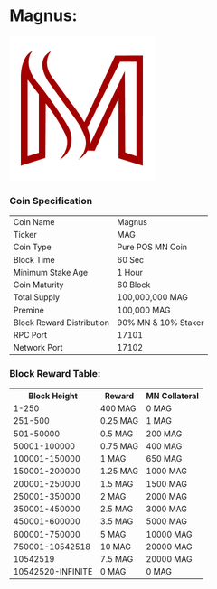 # Magnus:

<a href='https://github.com/MagnusChain/Magnus/releases' target='_blank'>
<img src='https://raw.githubusercontent.com/MagnusChain/Magnus/master/share/pixmaps/magnus256.png'></img>
</a>

### Coin Specification

<table>
<tr><td>Coin Name</td><td>Magnus</td></tr>
<tr><td>Ticker</td><td>MAG</td></tr>
<tr><td>Coin Type</td><td>Pure POS MN Coin</td></tr>
<tr><td>Block Time</td><td>60 Sec</td></tr>
<tr><td>Minimum Stake Age</td><td>1 Hour</td></tr>
<tr><td>Coin Maturity</td><td>60 Block</td></tr>
<tr><td>Total Supply</td><td>100,000,000 MAG</td></tr>
<tr><td>Premine</td><td>100,000 MAG</td></tr>
<tr><td>Block Reward Distribution</td><td>90% MN & 10% Staker</td></tr>
<tr><td>RPC Port</td><td>17101</td></tr>
<tr><td>Network Port</td><td>17102</td></tr>
</table>

### Block Reward Table:

<table>
<th>Block Height</th><th>Reward</th><th>MN Collateral</th>
<tr><td>1-250</td><td>400 MAG</td><td>0 MAG</td>
<tr><td>251-500</td><td>0.25 MAG</td><td>1 MAG</td>
<tr><td>501-50000</td><td>0.5 MAG</td><td>200 MAG</td>
<tr><td>50001-100000</td><td>0.75 MAG</td><td>400 MAG</td>
<tr><td>100001-150000</td><td>1 MAG</td><td>650 MAG</td>
<tr><td>150001-200000</td><td>1.25 MAG</td><td>1000 MAG</td>
<tr><td>200001-250000</td><td>1.5 MAG</td><td>1500 MAG</td>
<tr><td>250001-350000</td><td>2 MAG</td><td>2000 MAG</td>
<tr><td>350001-450000</td><td>2.5 MAG</td><td>3000 MAG</td>
<tr><td>450001-600000</td><td>3.5 MAG</td><td>5000 MAG</td>
<tr><td>600001-750000</td><td>5 MAG</td><td>10000 MAG</td>
<tr><td>750001-10542518</td><td>10 MAG</td><td>20000 MAG</td>
<tr><td>10542519</td><td>7.5 MAG</td><td>20000 MAG</td>
<tr><td>10542520-INFINITE</td><td>0 MAG</td><td>0 MAG</td>
</table>
